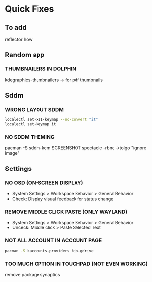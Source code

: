 # Quick Fixes
## To add
reflector how

## Random app
### THUMBNAILERS IN DOLPHIN
kdegraphics-thumbnailers -> for pdf thumbnails


## Sddm
### WRONG LAYOUT SDDM
```sh
localectl set-x11-keymap --no-convert "it"
localectl set-keymap it
```
### NO SDDM THEMING
pacman -S sddm-kcm
SCREENSHOT
spectacle -rbnc
->tolgo "ignore image"

## Settings
### NO OSD (ON-SCREEN DISPLAY)
* System Settings > Workspace Behavior > General Behavior
* Check: Display visual feedback for status change
### REMOVE MIDDLE CLICK PASTE (ONLY WAYLAND)
* System Settings > Workspace Behavior > General Behavior
* Unceck: Middle click > Paste Selected Text
### NOT ALL ACCOUNT IN ACCOUNT PAGE
```sh
pacman -S kaccounts-providers kio-gdrive
```
### TOO MUCH OPTION IN TOUCHPAD (NOT EVEN WORKING)
remove package synaptics






